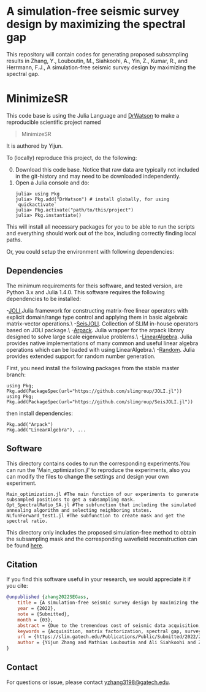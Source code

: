 # A simulation-free seismic survey design by maximizing the spectral gap

This repository will contain codes for generating proposed subsampling results in Zhang, Y., Louboutin, M., Siahkoohi, A., Yin, Z., Kumar, R., and Herrmann, F.J., A simulation-free seismic survey design by maximizing the spectral gap.

# MinimizeSR

This code base is using the Julia Language and [DrWatson](https://juliadynamics.github.io/DrWatson.jl/stable/)
to make a reproducible scientific project named
> MinimizeSR

It is authored by Yijun.

To (locally) reproduce this project, do the following:

0. Download this code base. Notice that raw data are typically not included in the
   git-history and may need to be downloaded independently.
1. Open a Julia console and do:
   ```
   julia> using Pkg
   julia> Pkg.add("DrWatson") # install globally, for using `quickactivate`
   julia> Pkg.activate("path/to/this/project")
   julia> Pkg.instantiate()
   ```

This will install all necessary packages for you to be able to run the scripts and
everything should work out of the box, including correctly finding local paths.

Or, you could setup the environment with following dependencies:

## Dependencies

The minimum requirements for theis software, and tested version, are Python 3.x and Julia 1.4.0. This software requires the following dependencies to be installed:

-[JOLI](https://github.com/slimgroup/JOLI.jl),Julia framework for constructing matrix-free linear operators with explicit domain/range type control and applying them in basic algebraic matrix-vector operations.\\
-[SeisJOLI](https://github.com/slimgroup/SeisJOLI.jl). Collection of SLIM in-house operators based on JOLI package.\\
-[Arpack](https://github.com/JuliaLinearAlgebra/Arpack.jl). Julia wrapper for the arpack library designed to solve large scale eigenvalue problems.\\
-[LinearAlgebra](https://docs.julialang.org/en/v1/stdlib/LinearAlgebra/). Julia provides native implementations of many common and useful linear algebra operations which can be loaded with using LinearAlgebra.\\
-[Random](https://github.com/JuliaLang/julia/tree/master/stdlib/Random/). Julia provides extended support for random number generation.

First, you need install the following packages from the stable master branch:
```
using Pkg; Pkg.add(PackageSpec(url="https://github.com/slimgroup/JOLI.jl"))
using Pkg; Pkg.add(PackageSpec(url="https://github.com/slimgroup/SeisJOLI.jl"))
```

then install dependencies:
```
Pkg.add("Arpack")
Pkg.add("LinearAlgebra"), ...
```

## Software

This directory contains codes to run the corresponding experiments.You can run the 'Main_optimization.jl' to reproduce the experiments, also you can modify the files to change the settings and design your own experiment.
 
 ```
 Main_optimization.jl #The main function of our experiments to generate subsampled positions to get a subsampling mask. 
 Opt_SpectralRatio_SA.jl #The subfunction that including the simulated annealing algorithm and selecting neighboring states.
 NLfunForward_test1.jl #The subfunction to create mask and get the spectral ratio.
 ```

This directory only includes the proposed simulation-free method to obtain the subsampling mask and the corresponding wavefield reconstruction can be found [here](https://github.com/slimgroup/Software.SEG2020/tree/master/zhang2020SEGwrw).

## Citation

If you find this software useful in your research, we would appreciate it if you cite:

```bibtex
@unpublished {zhang2022SEGass,
	title = {A simulation-free seismic survey design by maximizing the spectral gap},
	year = {2022},
	note = {Submitted},
	month = {03},
	abstract = {Due to the tremendous cost of seismic data acquisition, methods have been developed to reduce the amount of data acquired by designing optimal missing trace reconstruction algorithms. These technologies are designed to record as little data as possible in the field, while providing accurate wavefield reconstruction in the areas of the survey that are not recorded. This is achieved by designing randomized subsampling masks that allow for accurate wavefield reconstruction via matrix completion methods. Motivated by these recent results, we propose a simulation-free seismic survey design that aims at improving the quality of a given randomized subsampling using a simulated annealing algorithm that iteratively increases the spectral gap of the subsampling mask, a property recently linked to the quality of the reconstruction. We demonstrate that our proposed method improves the data reconstruction quality for a fixed subsampling rate on a realistic synthetic dataset.},
	keywords = {Acquisition, matrix factorization, spectral gap, survey design, wavefield reconstruction},
	url = {https://slim.gatech.edu/Publications/Public/Submitted/2022/zhang2022SEGass/Yijun2022SEGass.html},
	author = {Yijun Zhang and Mathias Louboutin and Ali Siahkoohi and Ziyi Yin and Rajiv Kumar and Felix J. Herrmann}
}
```

## Contact

For questions or issue, please contact yzhang3198@gatech.edu.